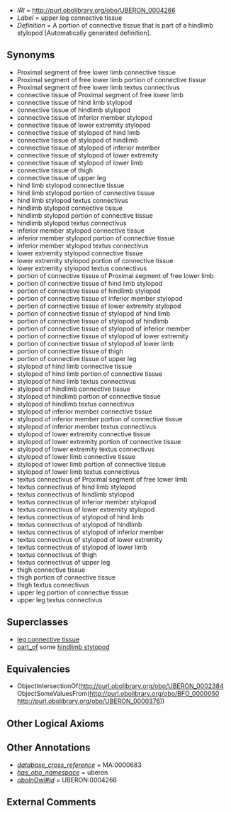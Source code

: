  * *IRI* = http://purl.obolibrary.org/obo/UBERON_0004266
 * *Label* = upper leg connective tissue
 * *Definition* = A portion of connective tissue that is part of a hindlimb stylopod [Automatically generated definition].

## Synonyms

 * Proximal segment of free lower limb connective tissue
 * Proximal segment of free lower limb portion of connective tissue
 * Proximal segment of free lower limb textus connectivus
 * connective tissue of Proximal segment of free lower limb
 * connective tissue of hind limb stylopod
 * connective tissue of hindlimb stylopod
 * connective tissue of inferior member stylopod
 * connective tissue of lower extremity stylopod
 * connective tissue of stylopod of hind limb
 * connective tissue of stylopod of hindlimb
 * connective tissue of stylopod of inferior member
 * connective tissue of stylopod of lower extremity
 * connective tissue of stylopod of lower limb
 * connective tissue of thigh
 * connective tissue of upper leg
 * hind limb stylopod connective tissue
 * hind limb stylopod portion of connective tissue
 * hind limb stylopod textus connectivus
 * hindlimb stylopod connective tissue
 * hindlimb stylopod portion of connective tissue
 * hindlimb stylopod textus connectivus
 * inferior member stylopod connective tissue
 * inferior member stylopod portion of connective tissue
 * inferior member stylopod textus connectivus
 * lower extremity stylopod connective tissue
 * lower extremity stylopod portion of connective tissue
 * lower extremity stylopod textus connectivus
 * portion of connective tissue of Proximal segment of free lower limb
 * portion of connective tissue of hind limb stylopod
 * portion of connective tissue of hindlimb stylopod
 * portion of connective tissue of inferior member stylopod
 * portion of connective tissue of lower extremity stylopod
 * portion of connective tissue of stylopod of hind limb
 * portion of connective tissue of stylopod of hindlimb
 * portion of connective tissue of stylopod of inferior member
 * portion of connective tissue of stylopod of lower extremity
 * portion of connective tissue of stylopod of lower limb
 * portion of connective tissue of thigh
 * portion of connective tissue of upper leg
 * stylopod of hind limb connective tissue
 * stylopod of hind limb portion of connective tissue
 * stylopod of hind limb textus connectivus
 * stylopod of hindlimb connective tissue
 * stylopod of hindlimb portion of connective tissue
 * stylopod of hindlimb textus connectivus
 * stylopod of inferior member connective tissue
 * stylopod of inferior member portion of connective tissue
 * stylopod of inferior member textus connectivus
 * stylopod of lower extremity connective tissue
 * stylopod of lower extremity portion of connective tissue
 * stylopod of lower extremity textus connectivus
 * stylopod of lower limb connective tissue
 * stylopod of lower limb portion of connective tissue
 * stylopod of lower limb textus connectivus
 * textus connectivus of Proximal segment of free lower limb
 * textus connectivus of hind limb stylopod
 * textus connectivus of hindlimb stylopod
 * textus connectivus of inferior member stylopod
 * textus connectivus of lower extremity stylopod
 * textus connectivus of stylopod of hind limb
 * textus connectivus of stylopod of hindlimb
 * textus connectivus of stylopod of inferior member
 * textus connectivus of stylopod of lower extremity
 * textus connectivus of stylopod of lower limb
 * textus connectivus of thigh
 * textus connectivus of upper leg
 * thigh connective tissue
 * thigh portion of connective tissue
 * thigh textus connectivus
 * upper leg portion of connective tissue
 * upper leg textus connectivus

## Superclasses

 * [leg connective tissue](../../UBERON/69/UBERON_0003569.md)
 * [part_of](../../BFO/50/BFO_0000050.md) some [hindlimb stylopod](../../UBERON/76/UBERON_0000376.md)

## Equivalencies

 * ObjectIntersectionOf(<http://purl.obolibrary.org/obo/UBERON_0002384> ObjectSomeValuesFrom(<http://purl.obolibrary.org/obo/BFO_0000050> <http://purl.obolibrary.org/obo/UBERON_0000376>))

## Other Logical Axioms


## Other Annotations

 * *[database_cross_reference](../../ef/oboInOwl#hasDbXref.md)* = MA:0000683
 * *[has_obo_namespace](../../ce/oboInOwl#hasOBONamespace.md)* = uberon
 * *[oboInOwl#id](../../id/oboInOwl#id.md)* = UBERON:0004266

## External Comments

